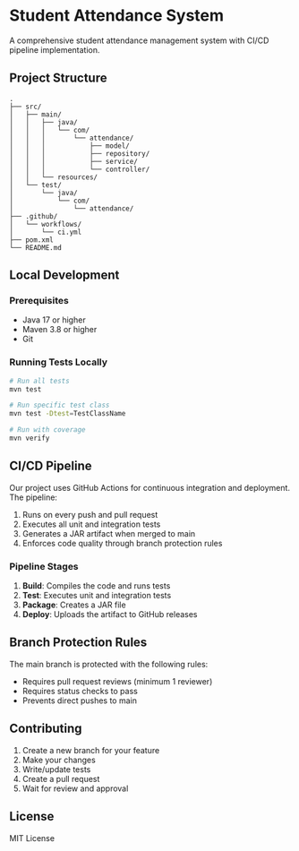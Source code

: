 # Student Attendance System

A comprehensive student attendance management system with CI/CD pipeline implementation.

## Project Structure

```
.
├── src/
│   ├── main/
│   │   ├── java/
│   │   │   └── com/
│   │   │       └── attendance/
│   │   │           ├── model/
│   │   │           ├── repository/
│   │   │           ├── service/
│   │   │           └── controller/
│   │   └── resources/
│   └── test/
│       └── java/
│           └── com/
│               └── attendance/
├── .github/
│   └── workflows/
│       └── ci.yml
├── pom.xml
└── README.md
```

## Local Development

### Prerequisites
- Java 17 or higher
- Maven 3.8 or higher
- Git

### Running Tests Locally

```bash
# Run all tests
mvn test

# Run specific test class
mvn test -Dtest=TestClassName

# Run with coverage
mvn verify
```

## CI/CD Pipeline

Our project uses GitHub Actions for continuous integration and deployment. The pipeline:

1. Runs on every push and pull request
2. Executes all unit and integration tests
3. Generates a JAR artifact when merged to main
4. Enforces code quality through branch protection rules

### Pipeline Stages

1. **Build**: Compiles the code and runs tests
2. **Test**: Executes unit and integration tests
3. **Package**: Creates a JAR file
4. **Deploy**: Uploads the artifact to GitHub releases

## Branch Protection Rules

The main branch is protected with the following rules:
- Requires pull request reviews (minimum 1 reviewer)
- Requires status checks to pass
- Prevents direct pushes to main

## Contributing

1. Create a new branch for your feature
2. Make your changes
3. Write/update tests
4. Create a pull request
5. Wait for review and approval

## License

MIT License 